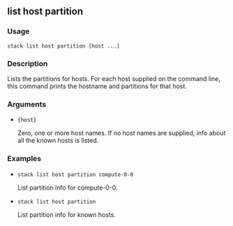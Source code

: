 ## list host partition

### Usage

`stack list host partition [host ...]`

### Description

Lists the partitions for hosts. For each host supplied on the command
	line, this command prints the hostname and partitions for that host.

### Arguments

* `{host}`

   Zero, one or more host names. If no host names are supplied, info about
	all the known hosts is listed.


### Examples

* `stack list host partition compute-0-0`

   List partition info for compute-0-0.

* `stack list host partition`

   List partition info for known hosts.



